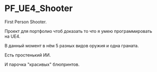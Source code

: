 # PF_UE4_Shooter
First Person Shooter.

Проект для портфолио чтоб доказать то что я умею программировать на UE4.

В данный момент в нём 5 разных видов оружия и одна граната.

Есть простенький ИИ.

И парочка "красивых" блюпринтов.
